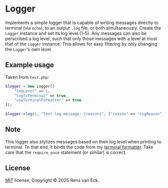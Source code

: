 # Logger
Implements a simple logger that is capable of writing messages directly to terminal (via `echo`), to an output `.log` file, or both simultaneously. Create the `Logger` instance and set its log level (1-5). Any messages can also be perscribed a log level, such that only those messages with a level at most that of the `Logger` instance. This allows for easy filtering by only changing the `Logger`'s own level.

## Example usage
Taken from `test.php`:
```php
$logger = new Logger([
    "logLevel" => 1,
    "logToTerminal" => true,
    "useTerminalFormatter" => true
]);

$logger->log(1, "Test log message: {reason}", ["reason" => "LogReason"]);
```

## Note
This logger also stylizes messages based on their log level when printing to terminal. To that end, it binds the code from my [terminal formatter](../commandline/). Take care that the `require_once` statement (or similar) is correct. 


## License

[MIT](https://choosealicense.com/licenses/mit/) license, Copyright © 2025 Rens van Eck.